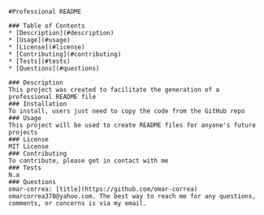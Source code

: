 
    #Professional README

    ### Table of Contents
    * [Description](#description)
    * [Usage](#usage)
    * [License](#license)
    * [Contributing](#contributing)
    * [Tests](#tests)
    * [Questions](#questions)

    ### Description
    This project was created to facilitate the generation of a professional README file
    ### Installation
    To install, users just need to copy the code from the GitHub repo
    ### Usage
    This project will be used to create README files for anyone's future projects
    ### License
    MIT License
    ### Contributing
    To contribute, please get in contact with me
    ### Tests
    N.a
    ### Questions
    omar-correa: [title](https://github.com/omar-correa)
    omarcorrea378@yahoo.com. The best way to reach me for any questions, comments, or concerns is via my email. 